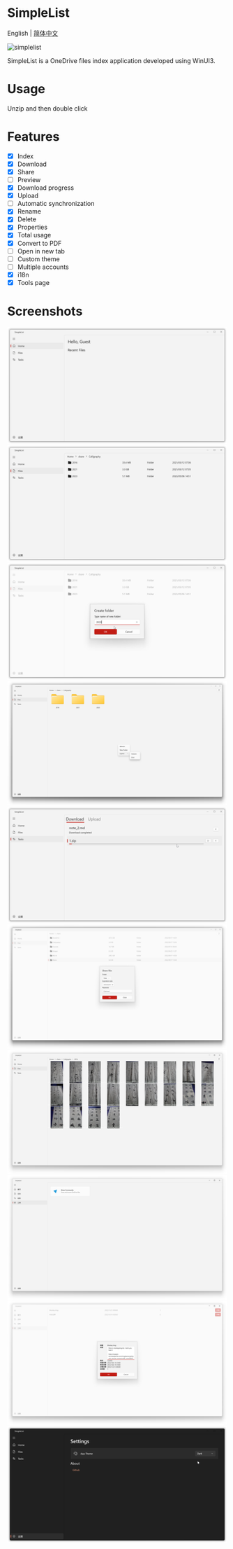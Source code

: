 # SimpleList

English | [简体中文](./README_zh_CN.md)

![simplelist](https://socialify.git.ci/aiguoli/simplelist/image?description=1&font=Raleway&language=1&name=1&stargazers=1&theme=Light)

SimpleList is a OneDrive files index application developed using WinUI3.

# Usage

Unzip and then double click

# Features

- [x] Index
- [x] Download
- [x] Share
- [ ] Preview
- [x] Download progress
- [x] Upload
- [ ] Automatic synchronization
- [x] Rename
- [x] Delete
- [x] Properties
- [x] Total usage
- [x] Convert to PDF
- [ ] Open in new tab
- [ ] Custom theme
- [ ] Multiple accounts
- [x] i18n
- [x] Tools page

# Screenshots

![HomePage](./SimpleList/ScreenShots/HomePage.png)
![CloudPage](./SimpleList/ScreenShots/CloudPage.png)
![CreateFolder](./SimpleList/ScreenShots/newFolder.png)
![GridLayout](./SimpleList/ScreenShots/GridLayout.png)
![TaskManager](./SimpleList/ScreenShots/TaskManagerPage.png)
![Sahre](./SimpleList/ScreenShots/Share.png)
![ImageViewing](./SimpleList/ScreenShots/ImageViewing.png)
![ToolsPage](./SimpleList/ScreenShots/ToolsPage.png)
![ShareCommunityLinkDetails](./SimpleList/ScreenShots/ShareCommunityLinkDetails.png)
![DarkMode](./SimpleList/ScreenShots/DarkMode.png)
